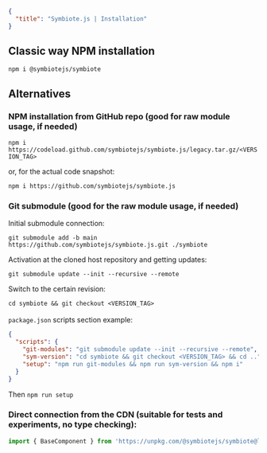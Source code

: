 ```json
{
  "title": "Symbiote.js | Installation"
}
```
## Classic way NPM installation

`npm i @symbiotejs/symbiote`

## Alternatives

### NPM installation from GitHub repo (good for raw module usage, if needed)

`npm i https://codeload.github.com/symbiotejs/symbiote.js/legacy.tar.gz/<VERSION_TAG>`

or, for the actual code snapshot:

`npm i https://github.com/symbiotejs/symbiote.js`

### Git submodule (good for the raw module usage, if needed)

Initial submodule connection:

`git submodule add -b main https://github.com/symbiotejs/symbiote.js.git ./symbiote`

Activation at the cloned host repository and getting updates: 

`git submodule update --init --recursive --remote`

Switch to the certain revision:

`cd symbiote && git checkout <VERSION_TAG>`
<br>
<br>
`package.json` scripts section example:
```json
{
  "scripts": {
    "git-modules": "git submodule update --init --recursive --remote",
    "sym-version": "cd symbiote && git checkout <VERSION_TAG> && cd ..",
    "setup": "npm run git-modules && npm run sym-version && npm i"
  }
}
```
Then `npm run setup`

### Direct connection from the CDN (suitable for tests and experiments, no type checking):

```js
import { BaseComponent } from 'https://unpkg.com/@symbiotejs/symbiote@latest/build/symbiote.min.js';
```

